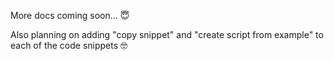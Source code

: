 More docs coming soon... 😇

Also planning on adding "copy snippet" and "create script from example" to each of the code snippets 🤓
